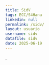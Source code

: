 ```yaml
---
title: SidV
tags: ECC/S4Hana
linkedin: null
permalink: /sidv/
layout: usuario
username: sidv
datafile: sidv
date: 2025-06-19
---
```


.  
